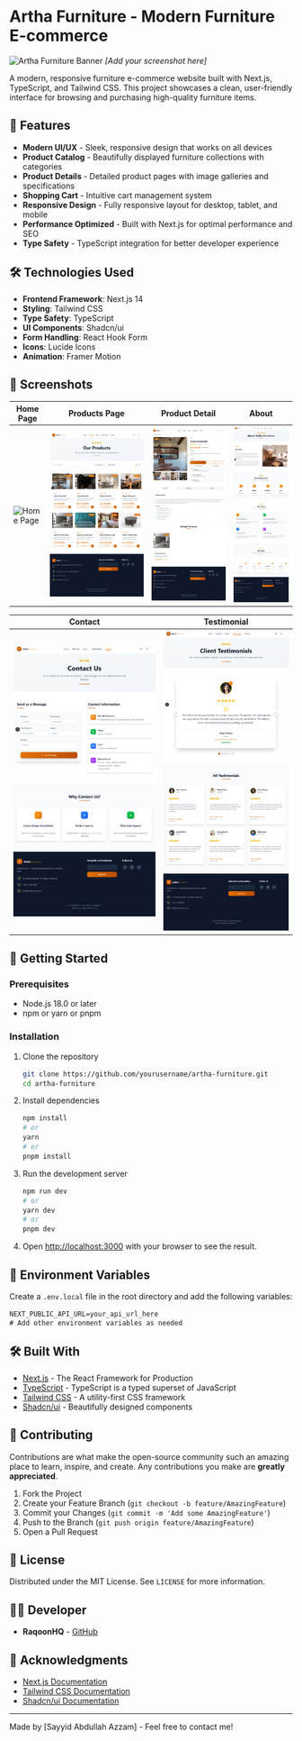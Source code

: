 # Artha Furniture - Modern Furniture E-commerce

![Artha Furniture Banner](./public/placeholder-banner.png) *[Add your screenshot here]*

A modern, responsive furniture e-commerce website built with Next.js, TypeScript, and Tailwind CSS. This project showcases a clean, user-friendly interface for browsing and purchasing high-quality furniture items.

## 🚀 Features

- **Modern UI/UX** - Sleek, responsive design that works on all devices
- **Product Catalog** - Beautifully displayed furniture collections with categories
- **Product Details** - Detailed product pages with image galleries and specifications
- **Shopping Cart** - Intuitive cart management system
- **Responsive Design** - Fully responsive layout for desktop, tablet, and mobile
- **Performance Optimized** - Built with Next.js for optimal performance and SEO
- **Type Safety** - TypeScript integration for better developer experience

## 🛠️ Technologies Used

- **Frontend Framework**: Next.js 14
- **Styling**: Tailwind CSS
- **Type Safety**: TypeScript
- **UI Components**: Shadcn/ui
- **Form Handling**: React Hook Form
- **Icons**: Lucide Icons
- **Animation**: Framer Motion

## 📸 Screenshots

| Home Page | Products Page | Product Detail | About |
|-----------|---------------|----------------|-------|
| ![Home Page](./public/screenshot/home.png) | ![Products Page](./public/screenshot/product.png) | ![Product Detail](./public/screenshot/product-detail.png) | ![About](./public/screenshot/about.png) |

| Contact | Testimonial |
|---------|-------------|
| ![Contact](./public/screenshot/contact.png) | ![Testimonial](./public/screenshot/testtimonial.png) |

## 🚀 Getting Started

### Prerequisites

- Node.js 18.0 or later
- npm or yarn or pnpm

### Installation

1. Clone the repository
   ```bash
   git clone https://github.com/yourusername/artha-furniture.git
   cd artha-furniture
   ```

2. Install dependencies
   ```bash
   npm install
   # or
   yarn
   # or
   pnpm install
   ```

3. Run the development server
   ```bash
   npm run dev
   # or
   yarn dev
   # or
   pnpm dev
   ```

4. Open [http://localhost:3000](http://localhost:3000) with your browser to see the result.

## 🔧 Environment Variables

Create a `.env.local` file in the root directory and add the following variables:

```env
NEXT_PUBLIC_API_URL=your_api_url_here
# Add other environment variables as needed
```

## 🛠️ Built With

- [Next.js](https://nextjs.org/) - The React Framework for Production
- [TypeScript](https://www.typescriptlang.org/) - TypeScript is a typed superset of JavaScript
- [Tailwind CSS](https://tailwindcss.com/) - A utility-first CSS framework
- [Shadcn/ui](https://ui.shadcn.com/) - Beautifully designed components

## 👥 Contributing

Contributions are what make the open-source community such an amazing place to learn, inspire, and create. Any contributions you make are **greatly appreciated**.

1. Fork the Project
2. Create your Feature Branch (`git checkout -b feature/AmazingFeature`)
3. Commit your Changes (`git commit -m 'Add some AmazingFeature'`)
4. Push to the Branch (`git push origin feature/AmazingFeature`)
5. Open a Pull Request

## 📄 License

Distributed under the MIT License. See `LICENSE` for more information.

## 👨‍💻 Developer

- **RaqoonHQ** - [GitHub](https://github.com/RaqoonHQ)

## 🙏 Acknowledgments

- [Next.js Documentation](https://nextjs.org/docs)
- [Tailwind CSS Documentation](https://tailwindcss.com/docs)
- [Shadcn/ui Documentation](https://ui.shadcn.com/docs)

---

Made by [Sayyid Abdullah Azzam] - Feel free to contact me!
